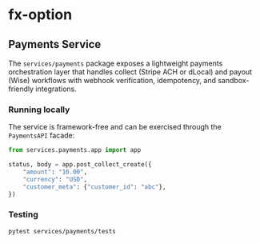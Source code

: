 # fx-option

## Payments Service

The `services/payments` package exposes a lightweight payments orchestration
layer that handles collect (Stripe ACH or dLocal) and payout (Wise) workflows
with webhook verification, idempotency, and sandbox-friendly integrations.

### Running locally

The service is framework-free and can be exercised through the
`PaymentsAPI` facade:

```python
from services.payments.app import app

status, body = app.post_collect_create({
    "amount": "10.00",
    "currency": "USD",
    "customer_meta": {"customer_id": "abc"},
})
```

### Testing

```
pytest services/payments/tests
```
